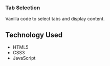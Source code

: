 ### Tab Selection
Vanilla code to select tabs and display content.

## Technology Used
- HTML5
- CSS3
- JavaScript